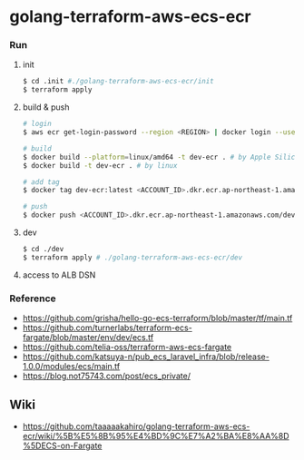 # golang-terraform-aws-ecs-ecr

### Run
1. init
    ```sh
    $ cd .init #./golang-terraform-aws-ecs-ecr/init
    $ terraform apply
    ```

2. build & push
    ```sh
    # login
    $ aws ecr get-login-password --region <REGION> | docker login --username AWS --password-stdin <ACCOUNT_ID>.dkr.ecr.ap-northeast-1.amazonaws.com

    # build
    $ docker build --platform=linux/amd64 -t dev-ecr . # by Apple Silicon
    $ docker build -t dev-ecr . # by linux

    # add tag
    $ docker tag dev-ecr:latest <ACCOUNT_ID>.dkr.ecr.ap-northeast-1.amazonaws.com/dev-ecr:latest

    # push
    $ docker push <ACCOUNT_ID>.dkr.ecr.ap-northeast-1.amazonaws.com/dev-ecr:latest
    ```

3. dev
    ```sh
    $ cd ./dev
    $ terraform apply # ./golang-terraform-aws-ecs-ecr/dev
    ```

4. access to ALB DSN

### Reference
 - https://github.com/grisha/hello-go-ecs-terraform/blob/master/tf/main.tf  
 - https://github.com/turnerlabs/terraform-ecs-fargate/blob/master/env/dev/ecs.tf  
 - https://github.com/telia-oss/terraform-aws-ecs-fargate  
 - https://github.com/katsuya-n/pub_ecs_laravel_infra/blob/release-1.0.0/modules/ecs/main.tf
 - https://blog.not75743.com/post/ecs_private/

## Wiki
- https://github.com/taaaaakahiro/golang-terraform-aws-ecs-ecr/wiki/%5B%E5%8B%95%E4%BD%9C%E7%A2%BA%E8%AA%8D%5DECS-on-Fargate